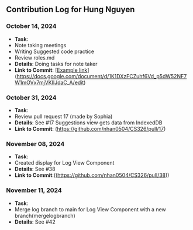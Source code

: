 ## Contribution Log for Hung Nguyen

### October 14, 2024
- **Task**:
- Note taking meetings
- Writing Suggested code practice
- Review roles.md
- **Details**: Doing tasks for note taker
- **Link to Commit**: [[Example link](https://github.com)](https://docs.google.com/document/d/1K1DXzFCZuhf6Vd_p5dW52NF7W1mOVx7mjVKIlJdaC_A/edit)

### October 31, 2024
- **Task**:
- Review pull request 17 (made by Sophia)
- **Details**: See #17 Suggestions view gets data from IndexedDB
- **Link to Commit**: (https://github.com/nhan0504/CS326/pull/17)

### November 08, 2024
- **Task**:
- Created display for Log View Component
- **Details**: See #38
- **Link to Commit**:((https://github.com/nhan0504/CS326/pull/38))

### November 11, 2024
- **Task**:
- Merge log branch to main for Log View Component with a new branch(mergelogbranch)
- **Details**: See #42
